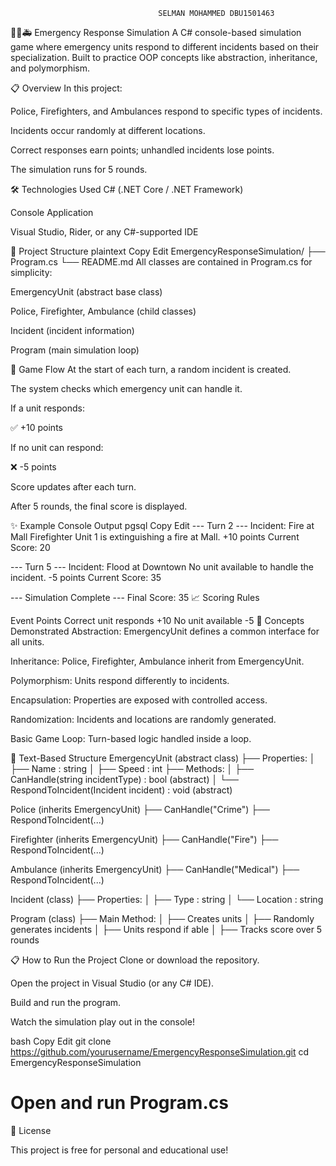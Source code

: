                                      SELMAN MOHAMMED DBU1501463
🚓🚒🚑 Emergency Response Simulation
A C# console-based simulation game where emergency units respond to different incidents based on their specialization.
Built to practice OOP concepts like abstraction, inheritance, and polymorphism.

📋 Overview
In this project:

Police, Firefighters, and Ambulances respond to specific types of incidents.

Incidents occur randomly at different locations.

Correct responses earn points; unhandled incidents lose points.

The simulation runs for 5 rounds.

🛠️ Technologies Used
C# (.NET Core / .NET Framework)

Console Application

Visual Studio, Rider, or any C#-supported IDE

📂 Project Structure
plaintext
Copy
Edit
EmergencyResponseSimulation/
├── Program.cs
└── README.md
All classes are contained in Program.cs for simplicity:

EmergencyUnit (abstract base class)

Police, Firefighter, Ambulance (child classes)

Incident (incident information)

Program (main simulation loop)

🚨 Game Flow
At the start of each turn, a random incident is created.

The system checks which emergency unit can handle it.

If a unit responds:

✅ +10 points

If no unit can respond:

❌ -5 points

Score updates after each turn.

After 5 rounds, the final score is displayed.

✨ Example Console Output
pgsql
Copy
Edit
--- Turn 2 ---
Incident: Fire at Mall
Firefighter Unit 1 is extinguishing a fire at Mall.
+10 points
Current Score: 20

--- Turn 5 ---
Incident: Flood at Downtown
No unit available to handle the incident.
-5 points
Current Score: 35

--- Simulation Complete ---
Final Score: 35
📈 Scoring Rules

Event	Points
Correct unit responds	+10
No unit available	-5
🧠 Concepts Demonstrated
Abstraction: EmergencyUnit defines a common interface for all units.

Inheritance: Police, Firefighter, Ambulance inherit from EmergencyUnit.

Polymorphism: Units respond differently to incidents.

Encapsulation: Properties are exposed with controlled access.

Randomization: Incidents and locations are randomly generated.

Basic Game Loop: Turn-based logic handled inside a loop.

🧩 Text-Based Structure
EmergencyUnit (abstract class)
├── Properties:
│   ├── Name : string
│   ├── Speed : int
├── Methods:
│   ├── CanHandle(string incidentType) : bool (abstract)
│   └── RespondToIncident(Incident incident) : void (abstract)

Police (inherits EmergencyUnit)
├── CanHandle("Crime")
├── RespondToIncident(...)

Firefighter (inherits EmergencyUnit)
├── CanHandle("Fire")
├── RespondToIncident(...)

Ambulance (inherits EmergencyUnit)
├── CanHandle("Medical")
├── RespondToIncident(...)

Incident (class)
├── Properties:
│   ├── Type : string
│   └── Location : string

Program (class)
├── Main Method:
│   ├── Creates units
│   ├── Randomly generates incidents
│   ├── Units respond if able
│   ├── Tracks score over 5 rounds


📋 How to Run the Project
Clone or download the repository.

Open the project in Visual Studio (or any C# IDE).

Build and run the program.

Watch the simulation play out in the console!

bash
Copy
Edit
git clone https://github.com/yourusername/EmergencyResponseSimulation.git
cd EmergencyResponseSimulation
# Open and run Program.cs

📜 License

This project is free for personal and educational use!

